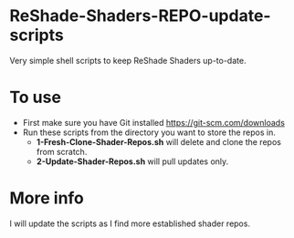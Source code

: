 # ReShade-Shaders-REPO-update-scripts
Very simple shell scripts to keep ReShade Shaders up-to-date.

# To use
- First make sure you have Git installed https://git-scm.com/downloads
- Run these scripts from the directory you want to store the repos in.
     - **1-Fresh-Clone-Shader-Repos.sh** will delete and clone the repos from scratch.
	 - **2-Update-Shader-Repos.sh** will pull updates only.

# More info
I will update the scripts as I find more established shader repos.